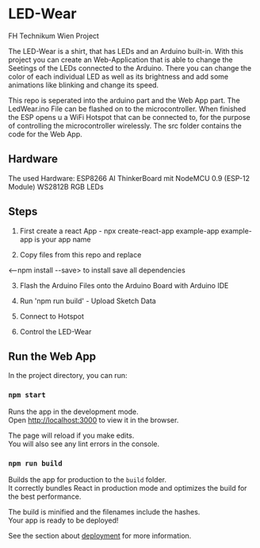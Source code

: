 # LED-Wear
FH Technikum Wien Project

The LED-Wear is a shirt, that has LEDs and an Arduino built-in. With this project you can create an Web-Application that is able to change the Seetings of the LEDs connected to the Arduino. There you can change the color of each individual LED as well as its brightness and add some animations like blinking and change its speed. 

This repo is seperated into the arduino part and the Web App part. The LedWear.ino File can be flashed on to the microcontroller. When finished the ESP opens u a WiFi Hotspot that can be connected to, for the purpose of controlling the microcontroller wirelessly. 
The src folder contains the code for the Web App.

## Hardware

The used Hardware:
ESP8266 AI ThinkerBoard mit NodeMCU 0.9 (ESP-12 Module)
WS2812B RGB LEDs

## Steps

1. First create a react App - npx create-react-app example-app
example-app is your app name

2. Copy files from this repo and replace

<--npm install --save> to install save all dependencies

3. Flash the Arduino Files onto the Arduino Board with Arduino IDE

4. Run 'npm run build' - Upload Sketch Data

5. Connect to Hotspot

6. Control the LED-Wear

## Run the Web App

In the project directory, you can run:

### `npm start`

Runs the app in the development mode.<br />
Open [http://localhost:3000](http://localhost:3000) to view it in the browser.

The page will reload if you make edits.<br />
You will also see any lint errors in the console.

### `npm run build`

Builds the app for production to the `build` folder.<br />
It correctly bundles React in production mode and optimizes the build for the best performance.

The build is minified and the filenames include the hashes.<br />
Your app is ready to be deployed!

See the section about [deployment](https://facebook.github.io/create-react-app/docs/deployment) for more information.